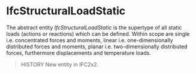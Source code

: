# IfcStructuralLoadStatic

The abstract entity _IfcStructuralLoadStatic_ is the supertype of all static loads (actions or reactions) which can be defined. Within scope are single i.e. concentrated forces and moments, linear i.e. one-dimensionally distributed forces and moments, planar i.e. two-dimensionally distributed forces, furthermore displacements and temperature loads.<!-- end of definition -->

> HISTORY New entity in IFC2x2.
